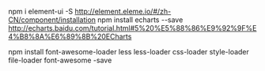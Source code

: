 npm i element-ui -S  http://element.eleme.io/#/zh-CN/component/installation
npm install echarts --save http://echarts.baidu.com/tutorial.html#5%20%E5%88%86%E9%92%9F%E4%B8%8A%E6%89%8B%20ECharts


npm install font-awesome-loader less less-loader css-loader style-loader file-loader font-awesome -save 